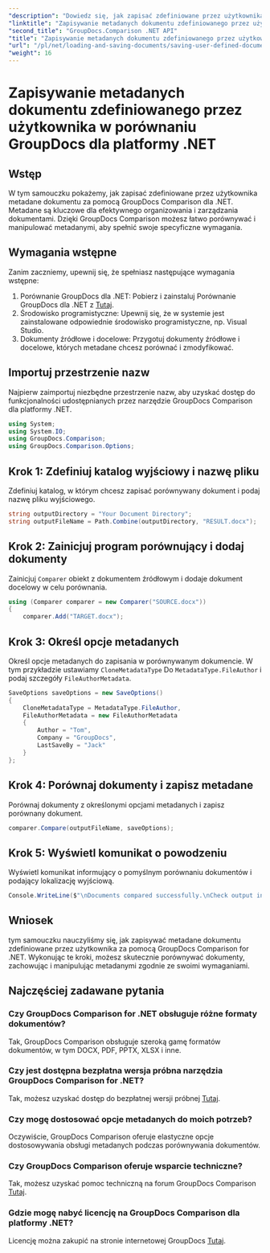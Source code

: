 ```yaml
---
"description": "Dowiedz się, jak zapisać zdefiniowane przez użytkownika metadane dokumentu za pomocą GroupDocs Comparison for .NET. Łatwo porównuj i manipuluj metadanymi za pomocą instrukcji krok po kroku."
"linktitle": "Zapisywanie metadanych dokumentu zdefiniowanego przez użytkownika w porównaniu GroupDocs dla platformy .NET"
"second_title": "GroupDocs.Comparison .NET API"
"title": "Zapisywanie metadanych dokumentu zdefiniowanego przez użytkownika w porównaniu GroupDocs dla platformy .NET"
"url": "/pl/net/loading-and-saving-documents/saving-user-defined-document-metadata/"
"weight": 16
---
```


# Zapisywanie metadanych dokumentu zdefiniowanego przez użytkownika w porównaniu GroupDocs dla platformy .NET

## Wstęp
W tym samouczku pokażemy, jak zapisać zdefiniowane przez użytkownika metadane dokumentu za pomocą GroupDocs Comparison dla .NET. Metadane są kluczowe dla efektywnego organizowania i zarządzania dokumentami. Dzięki GroupDocs Comparison możesz łatwo porównywać i manipulować metadanymi, aby spełnić swoje specyficzne wymagania.
## Wymagania wstępne
Zanim zaczniemy, upewnij się, że spełniasz następujące wymagania wstępne:
1. Porównanie GroupDocs dla .NET: Pobierz i zainstaluj Porównanie GroupDocs dla .NET z [Tutaj](https://releases.groupdocs.com/comparison/net/).
2. Środowisko programistyczne: Upewnij się, że w systemie jest zainstalowane odpowiednie środowisko programistyczne, np. Visual Studio.
3. Dokumenty źródłowe i docelowe: Przygotuj dokumenty źródłowe i docelowe, których metadane chcesz porównać i zmodyfikować.

## Importuj przestrzenie nazw
Najpierw zaimportuj niezbędne przestrzenie nazw, aby uzyskać dostęp do funkcjonalności udostępnianych przez narzędzie GroupDocs Comparison dla platformy .NET.
```csharp
using System;
using System.IO;
using GroupDocs.Comparison;
using GroupDocs.Comparison.Options;
```
## Krok 1: Zdefiniuj katalog wyjściowy i nazwę pliku
Zdefiniuj katalog, w którym chcesz zapisać porównywany dokument i podaj nazwę pliku wyjściowego.
```csharp
string outputDirectory = "Your Document Directory";
string outputFileName = Path.Combine(outputDirectory, "RESULT.docx");
```
## Krok 2: Zainicjuj program porównujący i dodaj dokumenty
Zainicjuj `Comparer` obiekt z dokumentem źródłowym i dodaje dokument docelowy w celu porównania.
```csharp
using (Comparer comparer = new Comparer("SOURCE.docx"))
{
    comparer.Add("TARGET.docx");
```
## Krok 3: Określ opcje metadanych
Określ opcje metadanych do zapisania w porównywanym dokumencie. W tym przykładzie ustawiamy `CloneMetadataType` Do `MetadataType.FileAuthor` i podaj szczegóły `FileAuthorMetadata`.
```csharp
SaveOptions saveOptions = new SaveOptions()
{
    CloneMetadataType = MetadataType.FileAuthor,
    FileAuthorMetadata = new FileAuthorMetadata
    {
        Author = "Tom",
        Company = "GroupDocs",
        LastSaveBy = "Jack"
    }
};
```
## Krok 4: Porównaj dokumenty i zapisz metadane
Porównaj dokumenty z określonymi opcjami metadanych i zapisz porównany dokument.
```csharp
comparer.Compare(outputFileName, saveOptions);
```
## Krok 5: Wyświetl komunikat o powodzeniu
Wyświetl komunikat informujący o pomyślnym porównaniu dokumentów i podający lokalizację wyjściową.
```csharp
Console.WriteLine($"\nDocuments compared successfully.\nCheck output in {outputDirectory}.");
```

## Wniosek
tym samouczku nauczyliśmy się, jak zapisywać metadane dokumentu zdefiniowane przez użytkownika za pomocą GroupDocs Comparison for .NET. Wykonując te kroki, możesz skutecznie porównywać dokumenty, zachowując i manipulując metadanymi zgodnie ze swoimi wymaganiami.
## Najczęściej zadawane pytania
### Czy GroupDocs Comparison for .NET obsługuje różne formaty dokumentów?
Tak, GroupDocs Comparison obsługuje szeroką gamę formatów dokumentów, w tym DOCX, PDF, PPTX, XLSX i inne.
### Czy jest dostępna bezpłatna wersja próbna narzędzia GroupDocs Comparison for .NET?
Tak, możesz uzyskać dostęp do bezpłatnej wersji próbnej [Tutaj](https://releases.groupdocs.com/).
### Czy mogę dostosować opcje metadanych do moich potrzeb?
Oczywiście, GroupDocs Comparison oferuje elastyczne opcje dostosowywania obsługi metadanych podczas porównywania dokumentów.
### Czy GroupDocs Comparison oferuje wsparcie techniczne?
Tak, możesz uzyskać pomoc techniczną na forum GroupDocs Comparison [Tutaj](https://forum.groupdocs.com/c/comparison/12).
### Gdzie mogę nabyć licencję na GroupDocs Comparison dla platformy .NET?
Licencję można zakupić na stronie internetowej GroupDocs [Tutaj](https://purchase.groupdocs.com/buy).